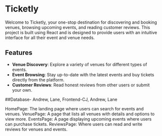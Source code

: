 # Ticketly

Welcome to Ticketly, your one-stop destination for discovering and booking venues, browsing upcoming events, and reading customer reviews. This project is built using React and is designed to provide users with an intuitive interface for all their event and venue needs.

## Features

- **Venue Discovery**: Explore a variety of venues for different types of events.
- **Event Browsing**: Stay up-to-date with the latest events and buy tickets directly from the platform.
- **Customer Reviews**: Read honest reviews from other users or submit your own.

##Database- Andrew, Lane, Frontend-CJ, Andrew, Lane

HomePage: The landing page where users can search for events and venues.
VenuePage: A page that lists all venues with details and options to view more.
EventsPage: A page displaying upcoming events where users can purchase tickets.
ReviewsPage: Where users can read and write reviews for venues and events.
